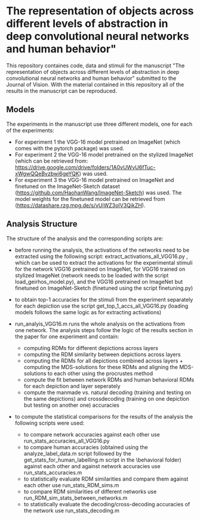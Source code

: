 # The representation of objects across different levels of abstraction in deep convolutional neural networks and human behavior"

This repository containes code, data and stimuli for the manuscript "The representation of objects across different levels of abstraction in deep convolutional neural networks and human behavior" submitted to the Journal of Vision.
With the material contained in this repository all of the results in the manuscript can be reproduced. 
 
## Models 

The experiments in the manuscript use three different models, one for each of the experiments: 
- For experiment 1 the VGG-16 model pretrained on ImageNet (which comes with the pytorch package) was used.
- For experiment 2 the VGG-16 model pretrained on the stylized ImageNet (which can be retrieved from: https://drive.google.com/drive/folders/1A0vUWyU6fTuc-xWgwQQeBvzbwi6geYQK) was used. 
- For experiment 3 the VGG-16 model pretrained on ImageNet and finetuned on the ImageNet-Sketch dataset (https://github.com/HaohanWang/ImageNet-Sketch) was used. The model weights for the finetuned model can be retrieved from (https://datashare.rzg.mpg.de/s/vUiWZ3oIV3QikZH).

## Analysis Structure 

The structure of the analysis and the corresponding scripts are: 

- before running the analysis, the activations of the networks need to be extracted using the following script: extract_activations_all_VGG16.py , which can be used to extract the activations for the experimental stimuli for the network VGG16 pretrained on ImageNet, for VGG16 trained on stylized ImageNet (network needs to be loaded with the script load_geirhos_model.py), and the VGG16 pretrained on ImageNet but finetuned on ImageNet-Sketch (finetuned using the script finetuning.py) 
- to obtain top-1 accuracies for the stimuli from the experiment separately for each depiction use the script get_top_1_accs_all_VGG16.py (loading models follows the same logic as for extracting activations)
- run_analyis_VGG16.m runs the whole analysis on the activations from one network. The analysis steps follow the logic of the results section in the paper for one experiment and contain: 
  - computing RDMs for different depictions across layers
  - computing the RDM similarity between depictions across layers 
  - computing the RDMs for all depictions combined across layers + computing the MDS-solutions for these RDMs and aligning the MDS-solutions to each other using the procrustes method
  - compute the fit between network RDMs and human behavioral RDMs for each depiction and layer seperately 
  - compute the manmade vs. natural decoding (training and testing on the same depictions) and crossdecoding (training on one depiction but testing on another one) accuracies

 - to compute the statistical comparisons for the results of the analysis the following scripts were used:
    - to compare network accuracies against each other use run_stats_accuracies_all_VGG16.py 
    - to compare human accuracies (obtained using the analyze_label_data.m script followed by the get_stats_for_human_labelling.m script in the \behavioral folder) against each other and against network accuracies use run_stats_accuracies.m
    - to statistically evaluate RDM similarities and compare them against each other use run_stats_RDM_sims.m
    - to compare RDM similarities of different networks use run_RDM_sim_stats_between_networks.m 
    - to statistically evaluate the decoding/cross-decoding accuracies of the network use run_stats_decoding.m 
